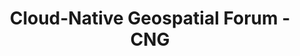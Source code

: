 ---
title: "Cloud-Native Geospatial Forum - CNG"
images: ["/home_og.webp"]
hero:
  headline: "Our community is *amazing*."
  text: "The geospatial data community runs the world. We're talking about the people creating planetary-scale datasets, putting satellite imagery on your phone, and figuring out how to map millions of data points right in your browser. Our mission is to support this group of generous and brilliant innovators, creating space for them to connect, collaborate, and deepen our understanding of the world through the power of geospatial data."
  cta_text: "Learn more about our work"
  cta_url: "/about"
blog:
  title: "Latest from our blog"
  button:
    enable: true
    label: "More from our blog"
    link: "/blog"
---